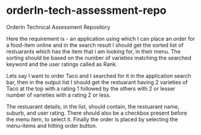 # orderIn-tech-assessment-repo
OrderIn Technical Assessment Repository

Here the requirement is - an application using which I can place an order for a food-item online and in the 
search result I should get the sorted list of restuarants which has the item that i am looking for, in their menu.
The sorting should be based on the number of varieties matching the searched keyword and the user ratings called as Rank.

Lets say I want to order Taco and I searched for it in the application search bar, then in the output list I should get 
the restuarant having 2 varieties of Taco at the top with a rating 1 followed by the others with 2 or lesser number of 
varieties with a rating 2 or less.

The restuarant details, in the list, should contain, the restuarant name, suburb, and user rating.
There should also be a checkbox present before the menu item, to select it.
Finally the order is placed by selecting the menu-items and hitting order button.

